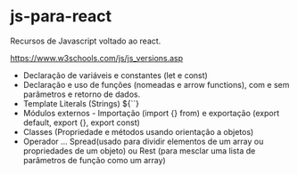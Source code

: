 # js-para-react
 Recursos de Javascript voltado ao react.


https://www.w3schools.com/js/js_versions.asp

- Declaração de variáveis e constantes (let e const)
- Declaração e uso de funções (nomeadas e arrow functions), com e sem parâmetros e retorno de dados.
- Template Literals (Strings) ${``}
- Módulos externos - Importação (import {} from) e exportação (export default, export {}, export const)
- Classes (Propriedade e métodos usando orientação a objetos)
- Operador ... Spread(usado para dividir elementos de um array ou propriedades de um objeto) ou Rest (para mesclar uma lista de parâmetros de função como um array)
